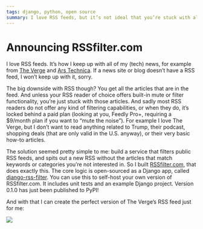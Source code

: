 ```yaml
---
tags: django, python, open source
summary: I love RSS feeds, but it’s not ideal that you’re stuck with all the articles that are in the feed. So I built RSSfilter.com, offering a way to filter the feed based on keywords and categories.
---
```


# Announcing RSSfilter.com

I love RSS feeds. It’s how I keep up with all of my (tech) news, for example from [The Verge](https://www.theverge.com) and [Ars Technica](https://arstechnica.com). If a news site or blog doesn’t have a RSS feed, I won’t keep up with it, sorry.

The big downside with RSS though? You get all the articles that are in the feed. And unless your RSS reader of choice offers built-in mute or filter functionality, you’re just stuck with those articles. And sadly most RSS readers do not offer any kind of filtering capabilities, or when they do, it’s locked behind a paid plan (looking at you, Feedly Pro+, requiring a $9/month plan if you want to “mute the noise”). For example I love The Verge, but I don’t want to read anything related to Trump, their podcast, shopping deals (that are only valid in the U.S. anyway), or their very basic how-to articles.

The solution seemed pretty simple to me: build a service that filters public RSS feeds, and spits out a new RSS without the articles that match keywords or categories you’re not interested in. So I built [RSSfilter.com](https://rssfilter.com), that does exactly this. The core logic is open-sourced as a Django app, called [django-rss-filter](https://github.com/loopwerk/django-rss-filter). You can use this to self-host your own version of RSSfilter.com. It includes unit tests and an example Django project. Version 0.1.0 has just been published to PyPI!

And with that I can create the perfect version of The Verge’s RSS feed just for me:

![](/articles/images/rssfilter.png)